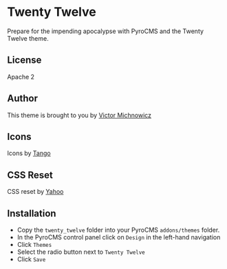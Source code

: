 # Twenty Twelve

Prepare for the impending apocalypse with PyroCMS and the Twenty Twelve theme.

## License

Apache 2

## Author

This theme is brought to you by [Victor Michnowicz](http://www.vmichnowicz.com/)

## Icons

Icons by [Tango](http://tango.freedesktop.org/Tango_Icon_Library)

## CSS Reset

CSS reset by [Yahoo](http://developer.yahoo.com/yui/reset/)

## Installation

 * Copy the `twenty_twelve` folder into your PyroCMS `addons/themes` folder.
 * In the PyroCMS control panel click on `Design` in the left-hand navigation
 * Click `Themes`
 * Select the radio button next to `Twenty Twelve`
 * Click `Save`